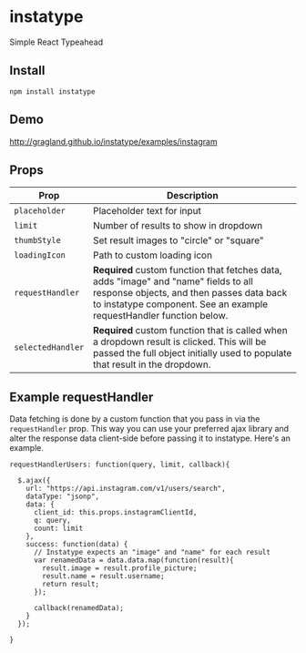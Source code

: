 # instatype
Simple React Typeahead

## Install
`npm install instatype`

## Demo
<a href="http://gragland.github.io/instatype/examples/instagram">http://gragland.github.io/instatype/examples/instagram</a>

## Props

Prop                       |    Description
---------------------------|----------------
`placeholder`              | Placeholder text for input
`limit`                    | Number of results to show in dropdown
`thumbStyle`               | Set result images to "circle" or "square"
`loadingIcon`              | Path to custom loading icon
`requestHandler`           | <b>Required</b> custom function that fetches data, adds "image" and "name" fields to all response objects, and then passes data back to instatype component. See an example requestHandler function below.
`selectedHandler`              | <b>Required</b> custom function that is called when a dropdown result is clicked. This will be passed the full object initially used to populate that result in the dropdown.

## Example requestHandler
Data fetching is done by a custom function that you pass in via the `requestHandler` prop. This way you can use your preferred ajax library and alter the response data client-side before passing it to instatype. Here's an example.

```
requestHandlerUsers: function(query, limit, callback){

  $.ajax({
    url: "https://api.instagram.com/v1/users/search",
    dataType: "jsonp",
    data: {
      client_id: this.props.instagramClientId,
      q: query,
      count: limit
    },
    success: function(data) {
      // Instatype expects an "image" and "name" for each result
      var renamedData = data.data.map(function(result){
        result.image = result.profile_picture;
        result.name = result.username;
        return result;
      });
      
      callback(renamedData);
    }
  });

}
```
